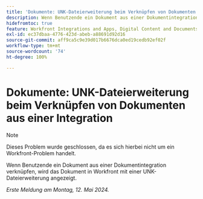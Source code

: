 ```yaml
---
title: 'Dokumente: UNK-Dateierweiterung beim Verknüpfen von Dokumenten aus einer Integration'
description: Wenn Benutzende ein Dokument aus einer Dokumentintegration verknüpfen, wird das Dokument in Workfront mit einer UNK-Dateierweiterung angezeigt.
hidefromtoc: true
feature: Workfront Integrations and Apps, Digital Content and Documents
exl-id: ec37dbaa-4776-423d-abeb-a88691d92d16
source-git-commit: aff9ca5c9e39d017b6676dca0ed19cedb92ef02f
workflow-type: tm+mt
source-wordcount: '74'
ht-degree: 100%

---
```


# Dokumente: UNK-Dateierweiterung beim Verknüpfen von Dokumenten aus einer Integration

<!--WF and WFP-->

>[!NOTE]
>
>Dieses Problem wurde geschlossen, da es sich hierbei nicht um ein Workfront-Problem handelt.

Wenn Benutzende ein Dokument aus einer Dokumentintegration verknüpfen, wird das Dokument in Workfront mit einer UNK-Dateierweiterung angezeigt.

_Erste Meldung am Montag, 12. Mai 2024._
